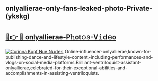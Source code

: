 ## onlyallierae-only-fans​-leaked-photo​-Private-(ykskg)


# <h2><a href="https://mediaupload.pro?title=onlyallierae&ref=git">🔗👉 🔴 onlyallierae-P𝚑ot𝚘𝚜-V𝚒d𝚎o</a></h2>

[![Corinna Kopf Nue Nu𝚍e𝚜](https://i.imgur.com/0qMVB7G.gif)](https://mediaupload.pro?title=onlyallierae&ref=git)
Online-influencer-onlyallierae,known-for-publishing-dance-and-lifestyle-content,-including-performances-and-vlogs-on-social-media-platforms.Brilliant-ventriloquist-assistant-onlyallierae,celebrated-for-their-exceptional-abilities-and-accomplishments-in-assisting-ventriloquists.  